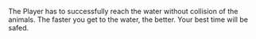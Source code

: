 The Player has to successfully reach the water without collision of the animals.
The faster you get to the water, the better.
Your best time will be safed.

